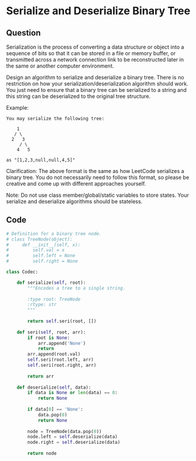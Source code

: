 # Serialize and Deserialize Binary Tree

## Question

Serialization is the process of converting a data structure or object into a sequence of bits so that it can be stored in a file or memory buffer, or transmitted across a network connection link to be reconstructed later in the same or another computer environment.

Design an algorithm to serialize and deserialize a binary tree. There is no restriction on how your serialization/deserialization algorithm should work. You just need to ensure that a binary tree can be serialized to a string and this string can be deserialized to the original tree structure.

Example: 

```
You may serialize the following tree:

    1
   / \
  2   3
     / \
    4   5

as "[1,2,3,null,null,4,5]"
```

Clarification: The above format is the same as how LeetCode serializes a binary tree. You do not necessarily need to follow this format, so please be creative and come up with different approaches yourself.

Note: Do not use class member/global/static variables to store states. Your serialize and deserialize algorithms should be stateless.


## Code
```python
# Definition for a binary tree node.
# class TreeNode(object):
#     def __init__(self, x):
#         self.val = x
#         self.left = None
#         self.right = None

class Codec:

    def serialize(self, root):
        """Encodes a tree to a single string.
        
        :type root: TreeNode
        :rtype: str
        """
        
        return self.seri(root, [])
    
    def seri(self, root, arr):
        if root is None:
            arr.append('None')
            return
        arr.append(root.val)
        self.seri(root.left, arr)
        self.seri(root.right, arr)
        
        return arr
    
    def deserialize(self, data):
        if data is None or len(data) == 0:
            return None
        
        if data[0] == 'None':
            data.pop(0)
            return None
        
        node = TreeNode(data.pop(0))
        node.left = self.deserialize(data)
        node.right = self.deserialize(data)
        
        return node
```